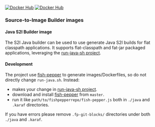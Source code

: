 [![Docker Hub](https://img.shields.io/docker/pulls/kubespheredev/java-8-ubuntu.svg)](https://hub.docker.com/r/kubespheredev/java-8-ubuntu/)
[![Docker Hub](https://img.shields.io/docker/pulls/kubespheredev/java-11-ubuntu.svg)](https://hub.docker.com/r/kubespheredev/java-11-ubuntu/) 

### Source-to-Image Builder images 


#### Java S2I Builder image

The S2I Java builder can be used to use generate Java S2I builds for
flat classpath applications. It supports flat-classpath and fat-jar packaged applications, leveraging the [run-java-sh project](https://github.com/fabric8io-images/run-java-sh).

#### Development

The project use [fish-pepper](https://github.com/fabric8io-images/fish-pepper) to generate images/Dockerfiles, so do not directly change `run-java.sh`. 
Instead:
- makes your change in [run-java-sh project](https://github.com/fabric8io-images/run-java-sh).
- download and install [fish-pepper](https://github.com/fabric8io-images/fish-pepper) from `master`.
- run it like `path/to/fishpepperrepo/fish-pepper.js` both in `./java` and `.karaf` directories.

If you have errors please remove `.fp-git-blocks/` directories under both `./java` and `.karaf`.




